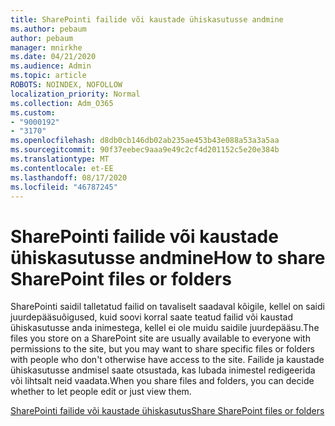 ```yaml
---
title: SharePointi failide või kaustade ühiskasutusse andmine
ms.author: pebaum
author: pebaum
manager: mnirkhe
ms.date: 04/21/2020
ms.audience: Admin
ms.topic: article
ROBOTS: NOINDEX, NOFOLLOW
localization_priority: Normal
ms.collection: Adm_O365
ms.custom:
- "9000192"
- "3170"
ms.openlocfilehash: d8db0cb146db02ab235ae453b43e088a53a3a5aa
ms.sourcegitcommit: 90f37eebec9aaa9e49c2cf4d201152c5e20e384b
ms.translationtype: MT
ms.contentlocale: et-EE
ms.lasthandoff: 08/17/2020
ms.locfileid: "46787245"
---
```

# <a name="how-to-share-sharepoint-files-or-folders"></a><span data-ttu-id="6d4e5-102">SharePointi failide või kaustade ühiskasutusse andmine</span><span class="sxs-lookup"><span data-stu-id="6d4e5-102">How to share SharePoint files or folders</span></span>

<span data-ttu-id="6d4e5-103">SharePointi saidil talletatud failid on tavaliselt saadaval kõigile, kellel on saidi juurdepääsuõigused, kuid soovi korral saate teatud failid või kaustad ühiskasutusse anda inimestega, kellel ei ole muidu saidile juurdepääsu.</span><span class="sxs-lookup"><span data-stu-id="6d4e5-103">The files you store on a SharePoint site are usually available to everyone with permissions to the site, but you may want to share specific files or folders with people who don't otherwise have access to the site.</span></span> <span data-ttu-id="6d4e5-104">Failide ja kaustade ühiskasutusse andmisel saate otsustada, kas lubada inimestel redigeerida või lihtsalt neid vaadata.</span><span class="sxs-lookup"><span data-stu-id="6d4e5-104">When you share files and folders, you can decide whether to let people edit or just view them.</span></span>

[<span data-ttu-id="6d4e5-105">SharePointi failide või kaustade ühiskasutus</span><span class="sxs-lookup"><span data-stu-id="6d4e5-105">Share SharePoint files or folders</span></span>](https://support.office.com/article/1fe37332-0f9a-4719-970e-d2578da4941c)